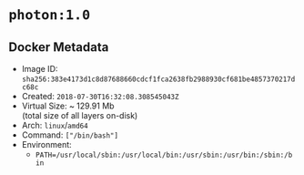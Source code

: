 # `photon:1.0`

## Docker Metadata

- Image ID: `sha256:383e4173d1c8d87688660cdcf1fca2638fb2988930cf681be4857370217dc68c`
- Created: `2018-07-30T16:32:08.308545043Z`
- Virtual Size: ~ 129.91 Mb  
  (total size of all layers on-disk)
- Arch: `linux`/`amd64`
- Command: `["/bin/bash"]`
- Environment:
  - `PATH=/usr/local/sbin:/usr/local/bin:/usr/sbin:/usr/bin:/sbin:/bin`
